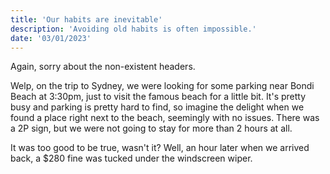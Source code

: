 ```yaml
---
title: 'Our habits are inevitable'
description: 'Avoiding old habits is often impossible.'
date: '03/01/2023'
---
```


Again, sorry about the non-existent headers.

Welp, on the trip to Sydney, we were looking for some parking near Bondi Beach at 3:30pm, just to visit the famous beach for a little bit. It's pretty busy and parking is pretty hard to find, so imagine the delight when we found a place right next to the beach, seemingly with no issues. There was a 2P sign, but we were not going to stay for more than 2 hours at all.

It was too good to be true, wasn't it? Well, an hour later when we arrived back, a $280 fine was tucked under the windscreen wiper.